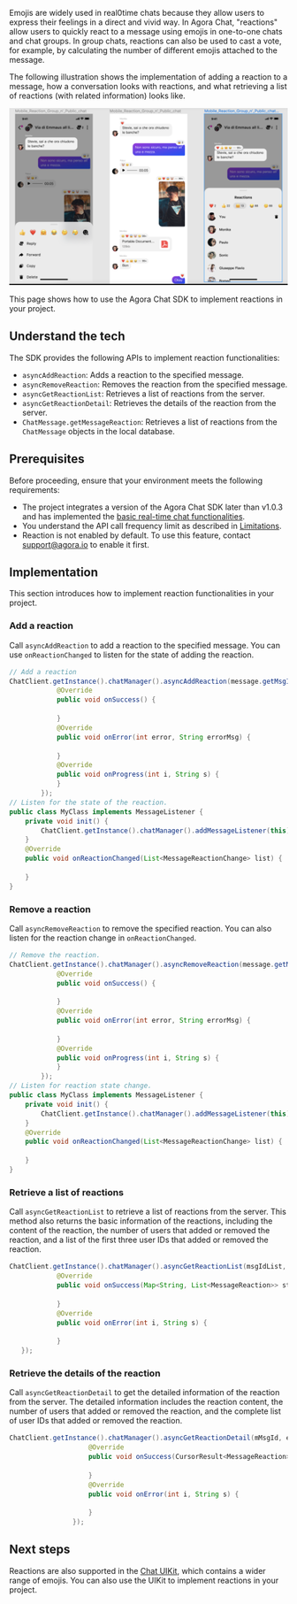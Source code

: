 Emojis are widely used in real0time chats because they allow users to express their feelings in a direct and vivid way. In Agora Chat, "reactions" allow users to quickly react to a message using emojis in one-to-one chats and chat groups. In group chats, reactions can also be used to cast a vote, for example, by calculating the number of different emojis attached to the message. 

The following illustration shows the implementation of adding a reaction to a message, how a conversation looks with reactions, and what retrieving a list of reactions (with related information) looks like.

![](../images/reaction.png)

This page shows how to use the Agora Chat SDK to implement reactions in your project.

## Understand the tech

The SDK provides the following APIs to implement reaction functionalities:

- `asyncAddReaction`: Adds a reaction to the specified message.
- `asyncRemoveReaction`: Removes the reaction from the specified message.
- `asyncGetReactionList`: Retrieves a list of reactions from the server.
- `asyncGetReactionDetail`: Retrieves the details of the reaction from the server.
- `ChatMessage.getMessageReaction`: Retrieves a list of reactions from the `ChatMessage` objects in the local database.

## Prerequisites

Before proceeding, ensure that your environment meets the following requirements:

- The project integrates a version of the Agora Chat SDK later than v1.0.3 and has implemented the [basic real-time chat functionalities](./agora_chat_get_started_android?platform=Android).
- You understand the API call frequency limit as described in [Limitations](./agora_chat_limitation?platform=Android).
- Reaction is not enabled by default. To use this feature, contact support@agora.io to enable it first.

## Implementation

This section introduces how to implement reaction functionalities in your project.

### Add a reaction

Call `asyncAddReaction` to add a reaction to the specified message. You can use `onReactionChanged` to listen for the state of adding the reaction.

```java
// Add a reaction
ChatClient.getInstance().chatManager().asyncAddReaction(message.getMsgId(), reaction, new CallBack() {
            @Override
            public void onSuccess() {
                
            }
            @Override
            public void onError(int error, String errorMsg) {
              
            }
            @Override
            public void onProgress(int i, String s) {
            }
        });
// Listen for the state of the reaction.
public class MyClass implements MessageListener {
    private void init() {
        ChatClient.getInstance().chatManager().addMessageListener(this);
    }
    @Override
    public void onReactionChanged(List<MessageReactionChange> list) {
       
    }
}
```

### Remove a reaction

Call `asyncRemoveReaction` to remove the specified reaction. You can also listen for the reaction change in `onReactionChanged`.

```java
// Remove the reaction.
ChatClient.getInstance().chatManager().asyncRemoveReaction(message.getMsgId(), reaction, new CallBack() {
            @Override
            public void onSuccess() {
               
            }
            @Override
            public void onError(int error, String errorMsg) {
                
            }
            @Override
            public void onProgress(int i, String s) {
            }
        });
// Listen for reaction state change.
public class MyClass implements MessageListener {
    private void init() {
        ChatClient.getInstance().chatManager().addMessageListener(this);
    }
    @Override
    public void onReactionChanged(List<MessageReactionChange> list) {
      
    }
}
```

### Retrieve a list of reactions

Call `asyncGetReactionList` to retrieve a list of reactions from the server. This method also returns the basic information of the reactions, including the content of the reaction, the number of users that added or removed the reaction, and a list of the first three user IDs that added or removed the reaction.

```java
ChatClient.getInstance().chatManager().asyncGetReactionList(msgIdList, ChatMessage.ChatType.Chat, groupId, new ValueCallBack<Map<String, List<MessageReaction>>>() {
            @Override
            public void onSuccess(Map<String, List<MessageReaction>> stringListMap) {
            
            }
            @Override
            public void onError(int i, String s) {
               
            }
   });
```

### Retrieve the details of the reaction

Call `asyncGetReactionDetail` to get the detailed information of the reaction from the server. The detailed information includes the reaction content, the number of users that added or removed the reaction, and the complete list of user IDs that added or removed the reaction.

```java
ChatClient.getInstance().chatManager().asyncGetReactionDetail(mMsgId, emojiconId, pageCurosr, 30, new ValueCallBack<CursorResult<MessageReaction>>() {
                    @Override
                    public void onSuccess(CursorResult<MessageReaction> messageReactionCursorResult) {
                        
                    }
                    @Override
                    public void onError(int i, String s) {
			
                    }
                });
```

## Next steps

Reactions are also supported in the [Chat UIKit](./agora_chat_uikit_android?platform=Android), which contains a wider range of emojis. You can also use the UIKit to implement reactions in your project.
